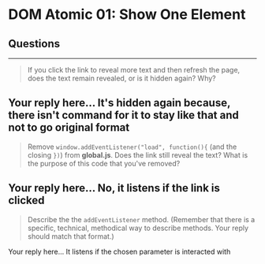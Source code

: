 # DOM Atomic 01: Show One Element

## Questions

---

> If you click the link to reveal more text and then refresh the page, does the text remain revealed, or is it hidden again? Why?

Your reply here...
It's hidden again because, there isn't command for it to stay like that and not to go original format
---

> Remove `window.addEventListener("load", function(){` (and the closing `})`) from **global.js**. Does the link still reveal the text? What is the purpose of this code that you've removed?

Your reply here...
No, it listens if the link is clicked
---

> Describe the the `addEventListener` method. (Remember that there is a specific, technical, methodical way to describe methods. Your reply should match that format.)

Your reply here...
It listens if the chosen parameter is interacted with